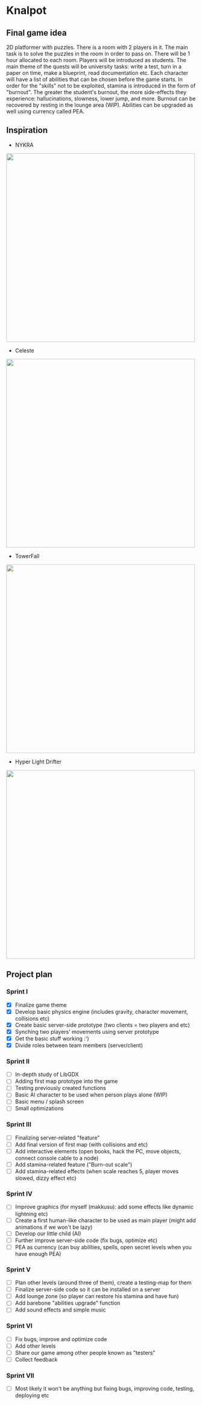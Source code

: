 # Knalpot

## Final game idea
2D platformer with puzzles. There is a room with 2 players in it. The main task is to solve the puzzles in the room in order to pass on. There will be 1 hour allocated to each room. 
Players will be introduced as students. The main theme of the quests will be university tasks: write a test, turn in a paper on time, make a blueprint, read documentation etc. 
Each character will have a list of abilities that can be chosen before the game starts. In order for the "skills" not to be exploited, stamina is introduced in the form of "burnout". The greater the student's burnout, the more side-effects they experience: hallucinations, slowness, lower jump, and more. Burnout can be recovered by resting in the lounge area (WIP). Abilities can be upgraded as well using currency called PEA.

## Inspiration
* NYKRA
<img src="https://www.indiemag.fr/sites/default/files/jeux/n/nykra/galerie/galerie-nykra_0.jpg" width="500px">

* Celeste
<img src="https://images.pushsquare.com/screenshots/87464/large.jpg" width="500px">

* TowerFall
<img src="https://steamcdn-a.akamaihd.net/steam/apps/337840/ss_fff4286e94a506a1584e998dcae2c5eea433760b.1920x1080.jpg?t=1447365886" width="500px">

* Hyper Light Drifter
<img src="https://cdn.akamai.steamstatic.com/steam/apps/257850/ss_37ad0b207c867078e87cf8a185fe3c66b0bdd490.1920x1080.jpg?t=1649868127" width="500px">

## Project plan
### Sprint I
* [x] Finalize game theme
* [x] Develop basic physics engine (includes gravity, character movement, collisions etc)
* [x] Create basic server-side prototype (two clients = two players and etc)
* [x] Synching two players' movements using server prototype
* [x] Get the basic stuff working :')
* [x] Divide roles between team members (server/client)

### Sprint II
* [ ] In-depth study of LibGDX
* [ ] Adding first map prototype into the game
* [ ] Testing previously created functions
* [ ] Basic AI character to be used when person plays alone (WIP)
* [ ] Basic menu / splash screen
* [ ] Small optimizations

### Sprint III
* [ ] Finalizing server-related "feature"
* [ ] Add final version of first map (with collisions and etc)
* [ ] Add interactive elements (open books, hack the PC, move objects, connect console cable to a node)
* [ ] Add stamina-related feature ("Burn-out scale")
* [ ] Add stamina-related effects (when scale reaches 5, player moves slowed, dizzy effect etc)

### Sprint IV
* [ ] Improve graphics (for myself (makkusu): add some effects like dynamic lightning etc)
* [ ] Create a first human-like character to be used as main player (might add animations if we won't be lazy)
* [ ] Develop our little child (AI)
* [ ] Further improve server-side code (fix bugs, optimize etc)
* [ ] PEA as currency (can buy abilities, spells, open secret levels when you have enough PEA)

### Sprint V
* [ ] Plan other levels (around three of them), create a testing-map for them
* [ ] Finalize server-side code so it can be installed on a server
* [ ] Add lounge zone (so player can restore his stamina and have fun)
* [ ] Add barebone "abilities upgrade" function
* [ ] Add sound effects and simple music

### Sprint VI
* [ ] Fix bugs, improve and optimize code
* [ ] Add other levels
* [ ] Share our game among other people known as "testers"
* [ ] Collect feedback

### Sprint VII
* [ ] Most likely it won't be anything but fixing bugs, improving code, testing, deploying etc
